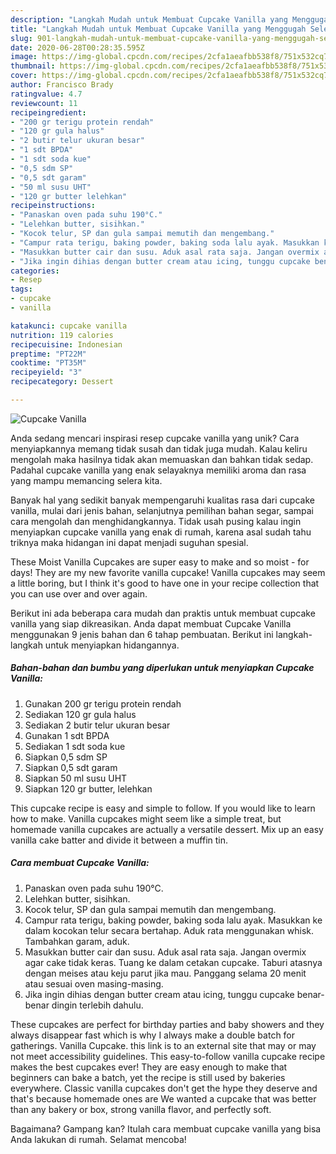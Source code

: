 ```yaml
---
description: "Langkah Mudah untuk Membuat Cupcake Vanilla yang Menggugah Selera"
title: "Langkah Mudah untuk Membuat Cupcake Vanilla yang Menggugah Selera"
slug: 901-langkah-mudah-untuk-membuat-cupcake-vanilla-yang-menggugah-selera
date: 2020-06-28T00:28:35.595Z
image: https://img-global.cpcdn.com/recipes/2cfa1aeafbb538f8/751x532cq70/cupcake-vanilla-foto-resep-utama.jpg
thumbnail: https://img-global.cpcdn.com/recipes/2cfa1aeafbb538f8/751x532cq70/cupcake-vanilla-foto-resep-utama.jpg
cover: https://img-global.cpcdn.com/recipes/2cfa1aeafbb538f8/751x532cq70/cupcake-vanilla-foto-resep-utama.jpg
author: Francisco Brady
ratingvalue: 4.7
reviewcount: 11
recipeingredient:
- "200 gr terigu protein rendah"
- "120 gr gula halus"
- "2 butir telur ukuran besar"
- "1 sdt BPDA"
- "1 sdt soda kue"
- "0,5 sdm SP"
- "0,5 sdt garam"
- "50 ml susu UHT"
- "120 gr butter lelehkan"
recipeinstructions:
- "Panaskan oven pada suhu 190°C."
- "Lelehkan butter, sisihkan."
- "Kocok telur, SP dan gula sampai memutih dan mengembang."
- "Campur rata terigu, baking powder, baking soda lalu ayak. Masukkan ke dalam kocokan telur secara bertahap. Aduk rata menggunakan whisk. Tambahkan garam, aduk."
- "Masukkan butter cair dan susu. Aduk asal rata saja. Jangan overmix agar cake tidak keras. Tuang ke dalam cetakan cupcake. Taburi atasnya dengan meises atau keju parut jika mau. Panggang selama 20 menit atau sesuai oven masing-masing."
- "Jika ingin dihias dengan butter cream atau icing, tunggu cupcake benar-benar dingin terlebih dahulu."
categories:
- Resep
tags:
- cupcake
- vanilla

katakunci: cupcake vanilla 
nutrition: 119 calories
recipecuisine: Indonesian
preptime: "PT22M"
cooktime: "PT35M"
recipeyield: "3"
recipecategory: Dessert

---
```



![Cupcake Vanilla](https://img-global.cpcdn.com/recipes/2cfa1aeafbb538f8/751x532cq70/cupcake-vanilla-foto-resep-utama.jpg)

Anda sedang mencari inspirasi resep cupcake vanilla yang unik? Cara menyiapkannya memang tidak susah dan tidak juga mudah. Kalau keliru mengolah maka hasilnya tidak akan memuaskan dan bahkan tidak sedap. Padahal cupcake vanilla yang enak selayaknya memiliki aroma dan rasa yang mampu memancing selera kita.

Banyak hal yang sedikit banyak mempengaruhi kualitas rasa dari cupcake vanilla, mulai dari jenis bahan, selanjutnya pemilihan bahan segar, sampai cara mengolah dan menghidangkannya. Tidak usah pusing kalau ingin menyiapkan cupcake vanilla yang enak di rumah, karena asal sudah tahu triknya maka hidangan ini dapat menjadi suguhan spesial.

These Moist Vanilla Cupcakes are super easy to make and so moist - for days! They are my new favorite vanilla cupcake! Vanilla cupcakes may seem a little boring, but I think it&#39;s good to have one in your recipe collection that you can use over and over again.


Berikut ini ada beberapa cara mudah dan praktis untuk membuat cupcake vanilla yang siap dikreasikan. Anda dapat membuat Cupcake Vanilla menggunakan 9 jenis bahan dan 6 tahap pembuatan. Berikut ini langkah-langkah untuk menyiapkan hidangannya.

<!--inarticleads1-->

##### Bahan-bahan dan bumbu yang diperlukan untuk menyiapkan Cupcake Vanilla:

1. Gunakan 200 gr terigu protein rendah
1. Sediakan 120 gr gula halus
1. Sediakan 2 butir telur ukuran besar
1. Gunakan 1 sdt BPDA
1. Sediakan 1 sdt soda kue
1. Siapkan 0,5 sdm SP
1. Siapkan 0,5 sdt garam
1. Siapkan 50 ml susu UHT
1. Siapkan 120 gr butter, lelehkan


This cupcake recipe is easy and simple to follow. If you would like to learn how to make. Vanilla cupcakes might seem like a simple treat, but homemade vanilla cupcakes are actually a versatile dessert. Mix up an easy vanilla cake batter and divide it between a muffin tin. 

<!--inarticleads2-->

##### Cara membuat Cupcake Vanilla:

1. Panaskan oven pada suhu 190°C.
1. Lelehkan butter, sisihkan.
1. Kocok telur, SP dan gula sampai memutih dan mengembang.
1. Campur rata terigu, baking powder, baking soda lalu ayak. Masukkan ke dalam kocokan telur secara bertahap. Aduk rata menggunakan whisk. Tambahkan garam, aduk.
1. Masukkan butter cair dan susu. Aduk asal rata saja. Jangan overmix agar cake tidak keras. Tuang ke dalam cetakan cupcake. Taburi atasnya dengan meises atau keju parut jika mau. Panggang selama 20 menit atau sesuai oven masing-masing.
1. Jika ingin dihias dengan butter cream atau icing, tunggu cupcake benar-benar dingin terlebih dahulu.


These cupcakes are perfect for birthday parties and baby showers and they always disappear fast which is why I always make a double batch for gatherings. Vanilla Cupcake. this link is to an external site that may or may not meet accessibility guidelines. This easy-to-follow vanilla cupcake recipe makes the best cupcakes ever! They are easy enough to make that beginners can bake a batch, yet the recipe is still used by bakeries everywhere. Classic vanilla cupcakes don&#39;t get the hype they deserve and that&#39;s because homemade ones are We wanted a cupcake that was better than any bakery or box, strong vanilla flavor, and perfectly soft. 

Bagaimana? Gampang kan? Itulah cara membuat cupcake vanilla yang bisa Anda lakukan di rumah. Selamat mencoba!
